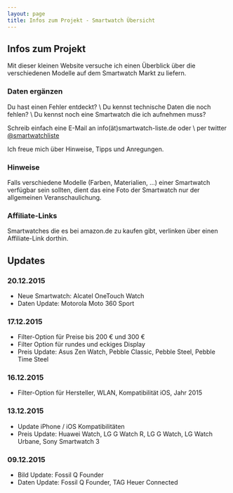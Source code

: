```yaml
---
layout: page
title: Infos zum Projekt - Smartwatch Übersicht
---
```


## Infos zum Projekt

Mit dieser kleinen Website versuche ich einen Überblick über die verschiedenen Modelle auf dem Smartwatch Markt zu liefern.



### Daten ergänzen

Du hast einen Fehler entdeckt? \\
Du kennst technische Daten die noch fehlen? \\
Du kennst noch eine Smartwatch die ich aufnehmen muss?

Schreib einfach eine E-Mail an info(ät)smartwatch-liste.de oder \\
per twitter [@smartwatchliste](https://twitter.com/smartwatchliste)

Ich freue mich über Hinweise, Tipps und Anregungen.



### Hinweise 

Falls verschiedene Modelle (Farben, Materialien, ...) einer Smartwatch verfügbar sein sollten, dient das eine Foto der Smartwatch nur der allgemeinen Veranschaulichung.


### Affiliate-Links

Smartwatches die es bei amazon.de zu kaufen gibt, verlinken über einen Affiliate-Link dorthin.


## Updates

### 20.12.2015
* Neue Smartwatch: Alcatel OneTouch Watch
* Daten Update: Motorola Moto 360 Sport

### 17.12.2015
* Filter-Option für Preise bis 200 € und 300 €
* Filter Option für rundes und eckiges Display
* Preis Update: Asus Zen Watch, Pebble Classic, Pebble Steel, Pebble Time Steel

### 16.12.2015
* Filter-Option für Hersteller, WLAN, Kompatibilität iOS, Jahr 2015

### 13.12.2015
* Update iPhone / iOS Kompatibilitäten
* Preis Update: Huawei Watch, LG G Watch R, LG G Watch, LG Watch Urbane, Sony Smartwatch 3

### 09.12.2015
* Bild Update: Fossil Q Founder
* Daten Update: Fossil Q Founder, TAG Heuer Connected
